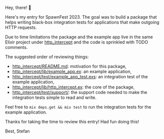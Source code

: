 Hey, there! 👋

Here's my entry for SpawnFest 2023. The goal was to build a package that helps writing
black-box integration tests for applications that make outgoing HTTP requests.

Due to time limitations the package and the example app live in the same Elixir project
under [http_intercept](http_intercept) and the code is sprinkled with TODO comments.

The suggested order of reviewing things:

- [http_intercept/README.md](http_intercept/README.md): motivation for this package,
- [http_intercept/lib/example_app.ex](http_intercept/lib/example_app.ex): an example application,
- [http_intercept/test/example_app_test.exs](http_intercept/test/example_app_test.exs): an integration test of the example application,
- [http_intercept/lib/http_intercept.ex](http_intercept/lib/http_intercept.ex): the core of the package,
- [http_intercept/test/support/](http_intercept/test/support/): the support code needed to make the integration tests simple to read and write.

Feel free to `mix deps.get && mix test` to run the integration tests for the example application.


Thanks for taking the time to review this entry! Had fun doing this!

Best,
Stefan
